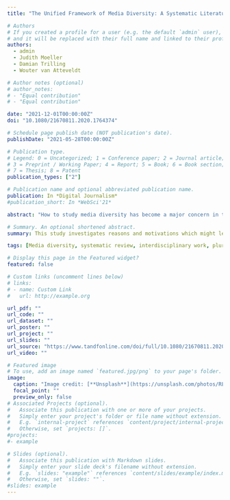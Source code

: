 ```yaml
---
title: "The Unified Framework of Media Diversity: A Systematic Literature Review"

# Authors
# If you created a profile for a user (e.g. the default `admin` user), write the username (folder name) here
# and it will be replaced with their full name and linked to their profile.
authors:
  - admin
  - Judith Moeller
  - Damian Trilling
  - Wouter van Atteveldt

# Author notes (optional)
# author_notes:
# - "Equal contribution"
# - "Equal contribution"

date: "2021-12-01T00:00:00Z"
doi: "10.1080/21670811.2020.1764374"

# Schedule page publish date (NOT publication's date).
publishDate: "2021-05-28T00:00:00Z"

# Publication type.
# Legend: 0 = Uncategorized; 1 = Conference paper; 2 = Journal article;
# 3 = Preprint / Working Paper; 4 = Report; 5 = Book; 6 = Book section;
# 7 = Thesis; 8 = Patent
publication_types: ["2"]

# Publication name and optional abbreviated publication name.
publication: In *Digital Journalism*
#publication_short: In *WebSci'21*

abstract: "How to study media diversity has become a major concern in today’s media landscape. Many expect that algorithmic filtering and a shift of audiences from legacy media to new intermediaries decrease the diversity of news diets, leading to fragmented societies, polarization and spread of misinformation. Different fields, from journalism research to law and computer science, are involved in the study of media diversity. They operate, however, with vastly different vocabularies, frameworks, and measurements. To overcome this fragmentation, this study provides an extensive overview of conceptualizations and operationalizations of media diversity in different fields using a systematic literature review (1999–2018). This showed a lack of theorizing and linking of conceptual with empirical work in media diversity research. Based on this, we develop a framework on how to move forward: Regarding conceptualization, we call for focusing on different places in the journalistic information chain instead of the classical exposure-supply distinction. Methodologically, automated approaches (e.g., analyzing digital traces) and qualitative approaches (e.g., capturing perceptions of diversity) should receive more attention. For analysis, matters of balance and disparity need to be stressed more, especially discussing possible limits to diversity. Overall, research into media diversity thus needs to be addressed in interdisciplinary collaboration."

# Summary. An optional shortened abstract.
summary: This study investigates reasons and motivations which might lead people to prefer algorithmic gatekeepers over human ones.

tags: [Media diversity, systematic review, interdisciplinary work, pluralism]

# Display this page in the Featured widget?
featured: false

# Custom links (uncomment lines below)
# links:
# - name: Custom Link
#   url: http://example.org

url_pdf: ""
url_code: ""
url_dataset: ""
url_poster: ""
url_project: ""
url_slides: ""
url_source: "https://www.tandfonline.com/doi/full/10.1080/21670811.2020.1764374"
url_video: ""

# Featured image
# To use, add an image named `featured.jpg/png` to your page's folder.
image:
  caption: "Image credit: [**Unsplash**](https://unsplash.com/photos/RLJN6xaGj1E)"
  focal_point: ""
  preview_only: false
# Associated Projects (optional).
#   Associate this publication with one or more of your projects.
#   Simply enter your project's folder or file name without extension.
#   E.g. `internal-project` references `content/project/internal-project/index.md`.
#   Otherwise, set `projects: []`.
#projects:
#- example

# Slides (optional).
#   Associate this publication with Markdown slides.
#   Simply enter your slide deck's filename without extension.
#   E.g. `slides: "example"` references `content/slides/example/index.md`.
#   Otherwise, set `slides: ""`.
#slides: example
---
```

